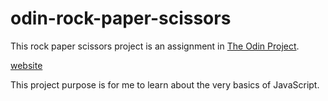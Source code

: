 # odin-rock-paper-scissors
This rock paper scissors project is an assignment in [The Odin Project](https://www.theodinproject.com/lessons/foundations-rock-paper-scissors).

[website](https://itaylhdev.github.io/odin-rock-paper-scissors/)

This project purpose is for me to learn about the very basics of JavaScript.